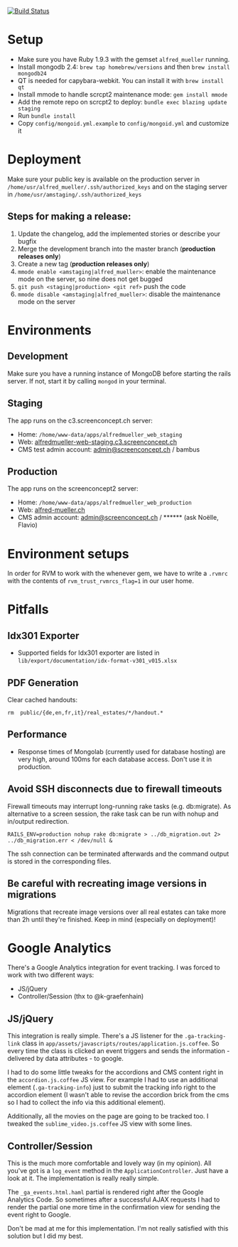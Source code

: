 [![Build Status](https://magnum.travis-ci.com/screenconcept/alfredmueller_web.png?token=vgnCpmpJido3Y8bAsdL1)](https://magnum.travis-ci.com/screenconcept/alfredmueller_web)

# Setup

* Make sure you have Ruby 1.9.3 with the gemset `alfred_mueller` running.
* Install mongodb 2.4: `brew tap homebrew/versions` and then `brew install mongodb24`
* QT is needed for capybara-webkit. You can install it with `brew install qt`
* Install mmode to handle scrcpt2 maintenance mode: `gem install mmode`
* Add the remote repo on scrcpt2 to deploy: `bundle exec blazing update staging`
* Run `bundle install`
* Copy `config/mongoid.yml.example` to `config/mongoid.yml` and customize it

# Deployment

Make sure your public key is available on the production server in `/home/usr/alfred_mueller/.ssh/authorized_keys` and
on the staging server in `/home/usr/amstaging/.ssh/authorized_keys`

## Steps for making a release:

1. Update the changelog, add the implemented stories or describe your bugfix
2. Merge the development branch into the master branch (**production releases only**)
3. Create a new tag (**production releases only**)
4. `mmode enable <amstaging|alfred_mueller>`: enable the maintenance mode on the server, so nine does not get bugged
5. `git push <staging|production> <git ref>` push the code
6. `mmode disable <amstaging|alfred_mueller>`: disable the maintenance mode on the server

# Environments

## Development

Make sure you have a running instance of MongoDB before starting the rails server.
If not, start it by calling `mongod` in your terminal.

## Staging
The app runs on the c3.screenconcept.ch server:

* Home: `/home/www-data/apps/alfredmueller_web_staging`
* Web: [alfredmueller-web-staging.c3.screenconcept.ch](http://alfredmueller-web-staging.c3.screenconcept.ch)
* CMS test admin account: admin@screenconcept.ch / bambus

## Production
The app runs on the screenconcept2 server:

* Home: `/home/www-data/apps/alfredmueller_web_production`
* Web: [alfred-mueller.ch](http://alfred-mueller.ch)
* CMS admin account: admin@screenconcept.ch / ****** (ask Noëlle, Flavio)

# Environment setups

In order for RVM to work with the whenever gem, we have to write a `.rvmrc` with the contents of `rvm_trust_rvmrcs_flag=1` in our user home.

# Pitfalls

## Idx301 Exporter
* Supported fields for Idx301 exporter are listed in `lib/export/documentation/idx-format-v301_v015.xlsx`

## PDF Generation

Clear cached handouts:

    rm  public/{de,en,fr,it}/real_estates/*/handout.*

## Performance

* Response times of Mongolab (currently used for database hosting) are very high, around 100ms for each database access. Don't use it in production.

## Avoid SSH disconnects due to firewall timeouts

Firewall timeouts may interrupt long-running rake tasks (e.g.
db:migrate). As alternative to a screen session, the rake task can be
run with nohup and in/output redirection.

    RAILS_ENV=production nohup rake db:migrate > ../db_migration.out 2> ../db_migration.err < /dev/null &

The ssh connection can be terminated afterwards and the command output
is stored in the corresponding files.

## Be careful with recreating image versions in migrations

Migrations that recreate image versions over all real estates can take more than 2h until they're finished.
Keep in mind (especially on deployment)!

# Google Analytics

There's a Google Analytics integration for event tracking. I was forced
to work with two different ways:

* JS/jQuery
* Controller/Session (thx to @k-graefenhain)

## JS/jQuery

This integration is really simple. There's a JS listener for the `.ga-tracking-link` class in
`app/assets/javascripts/routes/application.js.coffee`. So every time
the class is clicked an event triggers and sends the information -
delivered by data attributes - to google.

I had to do some little tweaks for the accordions and CMS content right
in the `accordion.js.coffee` JS view. For example I had to use an
additional element (`.ga-tracking-info`) just to submit the tracking
info right to the accordion element (I wasn't able to revise the
accordion brick from the cms so I had to collect the info via this
additional element).

Additionally, all the movies on the page are going to be tracked too. I
tweaked the `sublime_video.js.coffee` JS view with some lines.

## Controller/Session

This is the much more comfortable and lovely way (in my opinion). All
you've got is a `log_event` method in the `ApplicationController`. Just
have a look at it. The implementation is really really simple.

The `_ga_events.html.haml` partial is rendered right after the Google
Analytics Code. So sometimes after a successful AJAX requests I had to
render the partial one more time in the confirmation view for sending
the event right to Google.

Don't be mad at me for this implementation. I'm not really satisfied
with this solution but I did my best.
